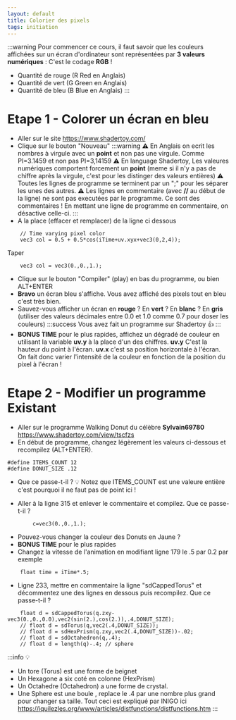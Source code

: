 ```yaml
---
layout: default
title: Colorier des pixels
tags: initiation
---
```

:::warning
Pour commencer ce cours, il faut savoir que les couleurs affichées sur un écran d'ordinateur sont représentées par **3 valeurs numériques** :
C'est le codage **RGB** !

- Quantité de rouge (R Red en Anglais)
- Quantité de vert (G Green en Anglais)
- Quantité de bleu (B Blue en Anglais)
:::
# Etape 1 - Colorer un écran en **bleu**
- Aller sur le site https://www.shadertoy.com/
- Clique sur le bouton "Nouveau"
:::warning
:warning: 
En Anglais on ecrit les nombres à virgule avec un **point** et non pas une virgule.
Comme PI=3.1459 et non pas PI=3,14159
:warning: 
En language Shadertoy, Les valeures numériques comportent forcement un **point** (meme si il n'y a pas de chiffre après la virgule, c'est pour les distinger des valeurs entières)
:warning: 
Toutes les lignes de programme se terminent par un ";" pour les séparer les unes des autres.
:warning: 
Les lignes en commentaire (avec **//** au début de la ligne) ne sont pas executées par le programme. Ce sont des commentaires ! En mettant une ligne de programme en commentaire, on désactive celle-ci.
:::
- A la place (effacer et remplacer) de la ligne ci dessous
```cpp=
    // Time varying pixel color
    vec3 col = 0.5 + 0.5*cos(iTime+uv.xyx+vec3(0,2,4));
```
Taper 
```cpp=
    vec3 col = vec3(0.,0.,1.);
```
- Clique sur le bouton "Compiler" (play) en bas du programme, ou bien ALT+ENTER
- **Bravo** un écran bleu s'affiche. Vous avez affiché des pixels tout en bleu c'est très bien.
- Sauvez-vous afficher un écran en **rouge** ? En **vert** ? En **blanc** ? En **gris** (utiliser des valeurs décimales entre 0.0 et 1.0 comme 0.7 pour doser les couleurs)
:::success
Vous avez fait un programme sur Shadertoy :+1: 
:::
- **BONUS TIME** pour le plus rapides, affichez un dégradé de couleur en utilisant la variable **uv.y** à la place d'un des chiffres. **uv.y** C'est la hauteur du point à l'écran. **uv.x** c'est sa position horizontale à l'écran. On fait donc varier l'intensité de la couleur en fonction de la position du pixel à l'écran !

# Etape 2 - Modifier un programme Existant
- Aller sur le programme Walking Donut  du célèbre **Sylvain69780** https://www.shadertoy.com/view/tscfzs
- En début de programme, changez légèrement les valeurs ci-dessous et recompilez (ALT+ENTER). 
```cpp=
#define ITEMS_COUNT 12
#define DONUT_SIZE .12
```
- Que ce passe-t-il ? :bulb: Notez que ITEMS_COUNT est une valeure entière c'est pourquoi il ne faut pas de point ici !

- Aller à la ligne 315 et enlever le commentaire et compilez. Que ce passe-t-il ?
```cpp=
        c=vec3(0.,0.,1.);
```

- Pouvez-vous changer la couleur des Donuts en Jaune ?
- **BONUS TIME** pour le plus rapides
- Changez la vitesse de l'animation en modifiant ligne 179 le .5 par 0.2 par exemple 
```cpp=
    float time = iTime*.5;
```
-  Ligne 233, mettre en commentaire la ligne "sdCappedTorus" et décommentez une des lignes en dessous puis recompilez. Que ce passe-t-il ?
```cpp=
    float d = sdCappedTorus(q.zxy-vec3(0.,0.,0.0),vec2(sin(2.),cos(2.)),.4,DONUT_SIZE);
	// float d = sdTorus(q,vec2(.4,DONUT_SIZE));
    // float d = sdHexPrism(q.zxy,vec2(.4,DONUT_SIZE))-.02;
    // float d = sdOctahedron(q,.4); 
    // float d = length(q)-.4; // sphere
```
:::info
:bulb: 
- Un tore (Torus) est une forme de beignet
- Un Hexagone a six coté en colonne (HexPrism)
- Un Octahedre (Octahedron) a une forme de crystal.
- Une Sphere est une boule , replace le .4 par une nombre plus grand pour changer sa taille.
Tout ceci est expliqué par INIGO ici https://iquilezles.org/www/articles/distfunctions/distfunctions.htm
:::